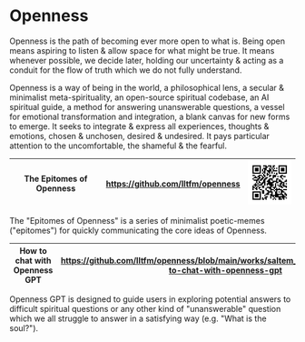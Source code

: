 # Openness
Openness is the path of becoming ever more open to what is. Being open means
aspiring to listen & allow space for what might be true. It means whenever
possible, we decide later, holding our uncertainty & acting as a conduit for the
flow of truth which we do not fully understand.

Openness is a way of being in the world, a philosophical lens, a secular &
minimalist meta-spirituality, an open-source spiritual codebase, an
AI spiritual guide, a method for answering unanswerable questions, a
vessel for emotional transformation and integration, a blank canvas for new
forms to emerge. It seeks to integrate & express all experiences, thoughts &
emotions, chosen & unchosen, desired & undesired. It pays particular attention
to the uncomfortable, the shameful & the fearful.

| The Epitomes of Openness | https://github.com/lltfm/openness | ![](../images/openness-qrcode.png)      |
|--------------------------|-----------------------------------|-----------------------------------------|

The "Epitomes of Openness" is a series of minimalist poetic-memes ("epitomes") for quickly communicating the core ideas of Openness.  

| How to chat with Openness GPT | https://github.com/lltfm/openness/blob/main/works/saltem_hoc/README.md#how-to-chat-with-openness-gpt | ![](../images/qrcode-openness_gpt.png)   |
|-------------------------------|------------------------------------------------------------------------------------------------------|------------------------------------------|

Openness GPT is designed to guide users in exploring potential answers to
difficult spiritual questions or any other kind of "unanswerable" question
which we all struggle to answer in a satisfying way (e.g. "What is the soul?").


